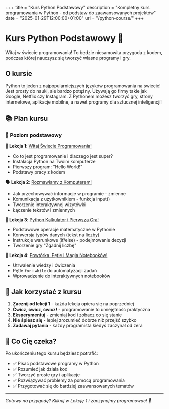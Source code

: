 +++
title = "Kurs Python Podstawowy"
description = "Kompletny kurs programowania w Python - od podstaw do zaawansowanych projektów"
date = "2025-01-29T12:00:00+01:00"
url = "/python-course/"
+++

# Kurs Python Podstawowy 🐍

Witaj w świecie programowania! To będzie niesamowita przygoda z kodem, podczas której nauczysz się tworzyć własne programy i gry.

## O kursie

Python to jeden z najpopularniejszych języków programowania na świecie! Jest prosty do nauki, ale bardzo potężny. Używają go firmy takie jak Google, Netflix czy Instagram. Z Pythonem możesz tworzyć gry, strony internetowe, aplikacje mobilne, a nawet programy dla sztucznej inteligencji!

## 📚 Plan kursu

### 🌟 Poziom podstawowy

**🚀 Lekcja 1**: [Witaj Świecie Programowania!](/code-addict/python-course/lekcja-1/)

- Co to jest programowanie i dlaczego jest super?
- Instalacja Python na Twoim komputerze
- Pierwszy program: "Hello World!"
- Podstawy pracy z kodem

**🗣️ Lekcja 2**: [Rozmawiamy z Komputerem!](/code-addict/python-course/lekcja-2/)

- Jak przechowywać informacje w programie - zmienne
- Komunikacja z użytkownikiem - funkcja input()
- Tworzenie interaktywnej wizytówki
- Łączenie tekstów i zmiennych

**🔢 Lekcja 3**: [Python Kalkulator i Pierwsza Gra!](/code-addict/python-course/lekcja-3/)

- Podstawowe operacje matematyczne w Pythonie
- Konwersja typów danych (tekst na liczby)
- Instrukcje warunkowe (if/else) - podejmowanie decyzji
- Tworzenie gry "Zgadnij liczbę"

**🚀 Lekcja 4**: [Powtórka, Pętle i Magia Notebooków!](/python-course/lekcja-4/)

- Utrwalenie wiedzy i ćwiczenia
- Pętle `for` i `while` do automatyzacji zadań
- Wprowadzenie do interaktywnych notebooków

<!-- **⏳ Wkrótce dostępne:**

**📋 Lekcja 5**: Listy i kolekcje
- Przechowywanie wielu wartości
- Operacje na listach
- Tworzenie quizów i bardziej zaawansowanych programów -->

## 🎯 Jak korzystać z kursu

1. **Zacznij od lekcji 1** - każda lekcja opiera się na poprzedniej
2. **Ćwicz, ćwicz, ćwicz!** - programowanie to umiejętność praktyczna
3. **Eksperymentuj** - zmieniaj kod i zobacz co się stanie
4. **Nie śpiesz się** - lepiej zrozumieć dobrze niż przejść szybko
5. **Zadawaj pytania** - każdy programista kiedyś zaczynał od zera

## 🌟 Co Cię czeka?

Po ukończeniu tego kursu będziesz potrafić:

- ✅ Pisać podstawowe programy w Python
- ✅ Rozumieć jak działa kod
- ✅ Tworzyć proste gry i aplikacje
- ✅ Rozwiązywać problemy za pomocą programowania
- ✅ Przygotować się do bardziej zaawansowanych tematów

---

_Gotowy na przygodę? Kliknij w Lekcję 1 i zaczynajmy programować! 🚀_
